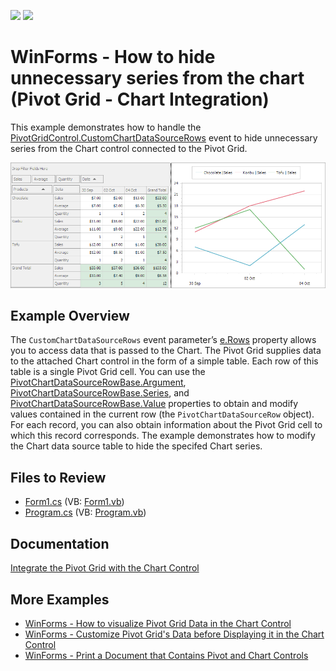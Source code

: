 <!-- default badges list -->
[![](https://img.shields.io/badge/Open_in_DevExpress_Support_Center-FF7200?style=flat-square&logo=DevExpress&logoColor=white)](https://supportcenter.devexpress.com/ticket/details/E3188)
[![](https://img.shields.io/badge/📖_How_to_use_DevExpress_Examples-e9f6fc?style=flat-square)](https://docs.devexpress.com/GeneralInformation/403183)
<!-- default badges end -->

# WinForms - How to hide unnecessary series from the chart (Pivot Grid - Chart Integration)

This example demonstrates how to handle the [PivotGridControl.CustomChartDataSourceRows](https://docs.devexpress.com/WindowsForms/DevExpress.XtraPivotGrid.PivotGridControl.CustomChartDataSourceRows) event to hide unnecessary series from the Chart control connected to the Pivot Grid.

![Pivot Grid - Chart integration](images/pivotgrid.png)

## Example Overview

The `CustomChartDataSourceRows` event parameter’s [e.Rows](https://docs.devexpress.com/WindowsForms/DevExpress.XtraPivotGrid.PivotCustomChartDataSourceRowsEventArgs.Rows) property allows you to access data that is passed to the Chart. The Pivot Grid supplies data to the attached Chart control in the form of a simple table. Each row of this table is a single Pivot Grid cell. You can use the [PivotChartDataSourceRowBase.Argument](https://docs.devexpress.com/CoreLibraries/DevExpress.XtraPivotGrid.PivotChartDataSourceRowBase.Argument), [PivotChartDataSourceRowBase.Series](https://docs.devexpress.com/CoreLibraries/DevExpress.XtraPivotGrid.PivotChartDataSourceRowBase.Series), and [PivotChartDataSourceRowBase.Value](https://docs.devexpress.com/CoreLibraries/DevExpress.XtraPivotGrid.PivotChartDataSourceRowBase.Value) properties to obtain and modify values contained in the current row (the `PivotChartDataSourceRow` object). For each record, you can also obtain information about the Pivot Grid cell to which this record corresponds. The example demonstrates how to modify the Chart data source table to hide the specifed Chart series.

## Files to Review

* [Form1.cs](./CS/WindowsApplication53/Form1.cs) (VB: [Form1.vb](./VB/WindowsApplication53/Form1.vb))
* [Program.cs](./CS/WindowsApplication53/Program.cs) (VB: [Program.vb](./VB/WindowsApplication53/Program.vb))

## Documentation

[Integrate the Pivot Grid with the Chart Control](https://docs.devexpress.com/WindowsForms/8748/controls-and-libraries/pivot-grid/data-analysis/integration-with-the-chart-control)

## More Examples 
- [WinForms - How to visualize Pivot Grid Data in the Chart Control](https://github.com/DevExpress-Examples/winforms-visualize-pivot-grid-data-in-chart)
- [WinForms - Customize Pivot Grid's Data before Displaying it in the Chart Control](https://github.com/DevExpress-Examples/customize-pivot-grid-controls-data-before-displaying-it-in-a-chart-control-e2214)
- [WinForms - Print a Document that Contains Pivot and Chart Controls](https://github.com/DevExpress-Examples/winforms-print-pivot-and-chart-controls)





